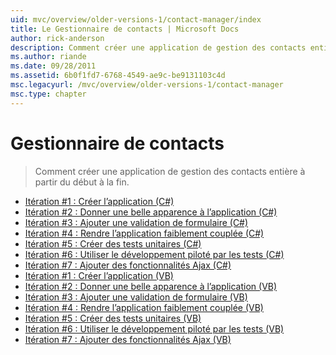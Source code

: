 ```yaml
---
uid: mvc/overview/older-versions-1/contact-manager/index
title: Le Gestionnaire de contacts | Microsoft Docs
author: rick-anderson
description: Comment créer une application de gestion des contacts entière à partir du début à la fin.
ms.author: riande
ms.date: 09/28/2011
ms.assetid: 6b0f1fd7-6768-4549-ae9c-be9131103c4d
msc.legacyurl: /mvc/overview/older-versions-1/contact-manager
msc.type: chapter
---
```

<a name="contact-manager"></a>Gestionnaire de contacts
====================
> Comment créer une application de gestion des contacts entière à partir du début à la fin.


- [Itération #1 : Créer l’application (C#)](iteration-1-create-the-application-cs.md)
- [Itération #2 : Donner une belle apparence à l’application (C#)](iteration-2-make-the-application-look-nice-cs.md)
- [Itération #3 : Ajouter une validation de formulaire (C#)](iteration-3-add-form-validation-cs.md)
- [Itération #4 : Rendre l’application faiblement couplée (C#)](iteration-4-make-the-application-loosely-coupled-cs.md)
- [Itération #5 : Créer des tests unitaires (C#)](iteration-5-create-unit-tests-cs.md)
- [Itération #6 : Utiliser le développement piloté par les tests (C#)](iteration-6-use-test-driven-development-cs.md)
- [Itération #7 : Ajouter des fonctionnalités Ajax (C#)](iteration-7-add-ajax-functionality-cs.md)
- [Itération #1 : Créer l’application (VB)](iteration-1-create-the-application-vb.md)
- [Itération #2 : Donner une belle apparence à l’application (VB)](iteration-2-make-the-application-look-nice-vb.md)
- [Itération #3 : Ajouter une validation de formulaire (VB)](iteration-3-add-form-validation-vb.md)
- [Itération #4 : Rendre l’application faiblement couplée (VB)](iteration-4-make-the-application-loosely-coupled-vb.md)
- [Itération #5 : Créer des tests unitaires (VB)](iteration-5-create-unit-tests-vb.md)
- [Itération #6 : Utiliser le développement piloté par les tests (VB)](iteration-6-use-test-driven-development-vb.md)
- [Itération #7 : Ajouter des fonctionnalités Ajax (VB)](iteration-7-add-ajax-functionality-vb.md)
